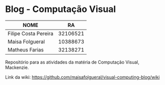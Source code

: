 # Blog - Computação Visual

|NOME                           |RA                 |
|-------------------------------|--------------------|
|Filipe Costa Pereira           |32106521            |
|Maisa Folgueral                |10388673           |
|Matheus Farias                 |32138271            |

Repositório para as atividades da matéria de Computação Visual, Mackenzie.

Link da wiki: https://github.com/maisafolgueral/visual-computing-blog/wiki

